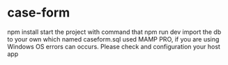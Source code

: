 # case-form
npm install 
start the project with command that npm run dev
import the db to your own which named caseform.sql
used MAMP PRO, if you are using Windows OS errors can occurs. Please check and configuration your host app
